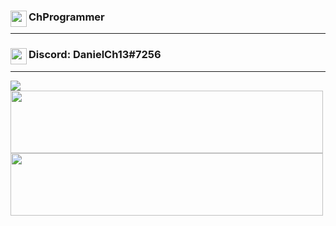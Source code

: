 ### <img align="left" width="26px" src="https://www.flaticon.com/svg/static/icons/svg/1488/1488581.svg" />ChProgrammer

---

### <img align="left" width="26px" src="https://www.net-aware.org.uk/siteassets/images-and-icons/application-icons/app-icons-discord.png?w=585&scale=down" />Discord: DanielCh13#7256

---

<img display="inline-block" src="https://github-readme-stats.vercel.app/api?username=ChProgrammer&count_private=true&show_icons=true&theme=dark" />
<img width="500px" height="100px" display="inline-block" src="https://github-readme-stats.vercel.app/api/wakatime?username=ChProgrammer&theme=dark" />
<img width="500px" height="100px" display="inline-block" src="https://github-readme-stats.vercel.app/api/top-langs/?username=ChProgrammer&layout=compact&theme=dark" />

